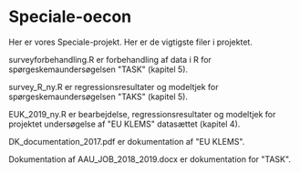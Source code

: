 # Speciale-oecon

Her er vores Speciale-projekt. Her er de vigtigste filer i projektet.

surveyforbehandling.R er forbehandling af data i R for spørgeskemaundersøgelsen "TASK" (kapitel 5). 

survey_R_ny.R er regressionsresultater og modeltjek for spørgeskemaundersøgelsen "TAKS" (kapitel 5). 

EUK_2019_ny.R er bearbejdelse, regressionsresultater og modeltjek for projektet undersøgelse af "EU KLEMS" datasættet (kapitel 4). 

DK_documentation_2017.pdf er dokumentation af "EU KLEMS". 

Dokumentation af AAU_JOB_2018_2019.docx er dokumentation for "TASK". 
